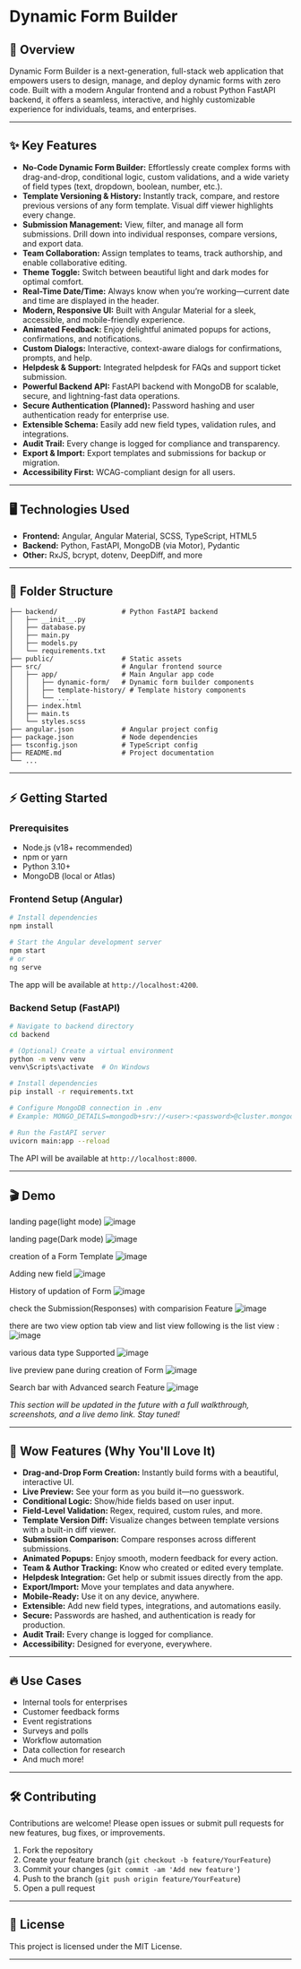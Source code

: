 # Dynamic Form Builder

## 🚀 Overview
Dynamic Form Builder is a next-generation, full-stack web application that empowers users to design, manage, and deploy dynamic forms with zero code. Built with a modern Angular frontend and a robust Python FastAPI backend, it offers a seamless, interactive, and highly customizable experience for individuals, teams, and enterprises.

---

## ✨ Key Features

- **No-Code Dynamic Form Builder:** Effortlessly create complex forms with drag-and-drop, conditional logic, custom validations, and a wide variety of field types (text, dropdown, boolean, number, etc.).
- **Template Versioning & History:** Instantly track, compare, and restore previous versions of any form template. Visual diff viewer highlights every change.
- **Submission Management:** View, filter, and manage all form submissions. Drill down into individual responses, compare versions, and export data.
- **Team Collaboration:** Assign templates to teams, track authorship, and enable collaborative editing.
- **Theme Toggle:** Switch between beautiful light and dark modes for optimal comfort.
- **Real-Time Date/Time:** Always know when you’re working—current date and time are displayed in the header.
- **Modern, Responsive UI:** Built with Angular Material for a sleek, accessible, and mobile-friendly experience.
- **Animated Feedback:** Enjoy delightful animated popups for actions, confirmations, and notifications.
- **Custom Dialogs:** Interactive, context-aware dialogs for confirmations, prompts, and help.
- **Helpdesk & Support:** Integrated helpdesk for FAQs and support ticket submission.
- **Powerful Backend API:** FastAPI backend with MongoDB for scalable, secure, and lightning-fast data operations.
- **Secure Authentication (Planned):** Password hashing and user authentication ready for enterprise use.
- **Extensible Schema:** Easily add new field types, validation rules, and integrations.
- **Audit Trail:** Every change is logged for compliance and transparency.
- **Export & Import:** Export templates and submissions for backup or migration.
- **Accessibility First:** WCAG-compliant design for all users.

---

## 🖥️ Technologies Used

- **Frontend:** Angular, Angular Material, SCSS, TypeScript, HTML5
- **Backend:** Python, FastAPI, MongoDB (via Motor), Pydantic
- **Other:** RxJS, bcrypt, dotenv, DeepDiff, and more

---

## 📁 Folder Structure

```
├── backend/                # Python FastAPI backend
│   ├── __init__.py
│   ├── database.py
│   ├── main.py
│   ├── models.py
│   └── requirements.txt
├── public/                 # Static assets
├── src/                    # Angular frontend source
│   ├── app/                # Main Angular app code
│   │   ├── dynamic-form/   # Dynamic form builder components
│   │   ├── template-history/ # Template history components
│   │   └── ...
│   ├── index.html
│   ├── main.ts
│   └── styles.scss
├── angular.json            # Angular project config
├── package.json            # Node dependencies
├── tsconfig.json           # TypeScript config
├── README.md               # Project documentation
└── ...
```

---

## ⚡ Getting Started

### Prerequisites
- Node.js (v18+ recommended)
- npm or yarn
- Python 3.10+
- MongoDB (local or Atlas)

### Frontend Setup (Angular)
```bash
# Install dependencies
npm install

# Start the Angular development server
npm start
# or
ng serve
```
The app will be available at `http://localhost:4200`.

### Backend Setup (FastAPI)
```bash
# Navigate to backend directory
cd backend

# (Optional) Create a virtual environment
python -m venv venv
venv\Scripts\activate  # On Windows

# Install dependencies
pip install -r requirements.txt

# Configure MongoDB connection in .env
# Example: MONGO_DETAILS=mongodb+srv://<user>:<password>@cluster.mongodb.net/?retryWrites=true&w=majority

# Run the FastAPI server
uvicorn main:app --reload
```
The API will be available at `http://localhost:8000`.

---
## 🎬 Demo
landing page(light mode)
![image](https://github.com/user-attachments/assets/4a4752ea-5d6d-47be-b531-b529394aa8a8)

landing page(Dark mode)
![image](https://github.com/user-attachments/assets/d3bf256c-b25d-4179-904d-927e7d861823)

creation of a Form Template
![image](https://github.com/user-attachments/assets/4f17ff2f-5763-4758-9e27-b4173ddf39af)

Adding new field
![image](https://github.com/user-attachments/assets/30ded009-b436-468e-b43c-8a6c12001a5d)

History of updation of Form
![image](https://github.com/user-attachments/assets/64334d7e-f19c-47bc-b5d6-0da93c990e9a)

check the Submission(Responses) with comparision Feature
![image](https://github.com/user-attachments/assets/f17dba88-614a-49a1-ac9c-b0915cd689b9)

there are two view option tab view and list view
following is the list view :
![image](https://github.com/user-attachments/assets/7e091483-bdaa-4905-bbf0-c01abc419776)

various data type Supported
![image](https://github.com/user-attachments/assets/68309296-8b10-45a1-b83d-e58cb0a7bb14)

live preview pane during creation of Form
![image](https://github.com/user-attachments/assets/4f7c26b2-abb7-4cce-bee7-d3b888db7d19)

Search bar with Advanced search Feature
![image](https://github.com/user-attachments/assets/45c65b9a-8c5b-42a8-84e4-6fe0017d8eac)



*This section will be updated in the future with a full walkthrough, screenshots, and a live demo link. Stay tuned!*

---
## 🌟 Wow Features (Why You'll Love It)

- **Drag-and-Drop Form Creation:** Instantly build forms with a beautiful, interactive UI.
- **Live Preview:** See your form as you build it—no guesswork.
- **Conditional Logic:** Show/hide fields based on user input.
- **Field-Level Validation:** Regex, required, custom rules, and more.
- **Template Version Diff:** Visualize changes between template versions with a built-in diff viewer.
- **Submission Comparison:** Compare responses across different submissions.
- **Animated Popups:** Enjoy smooth, modern feedback for every action.
- **Team & Author Tracking:** Know who created or edited every template.
- **Helpdesk Integration:** Get help or submit issues directly from the app.
- **Export/Import:** Move your templates and data anywhere.
- **Mobile-Ready:** Use it on any device, anywhere.
- **Extensible:** Add new field types, integrations, and automations easily.
- **Secure:** Passwords are hashed, and authentication is ready for production.
- **Audit Trail:** Every change is logged for compliance.
- **Accessibility:** Designed for everyone, everywhere.

---

## 🔥 Use Cases

- Internal tools for enterprises
- Customer feedback forms
- Event registrations
- Surveys and polls
- Workflow automation
- Data collection for research
- And much more!

---

## 🛠️ Contributing
Contributions are welcome! Please open issues or submit pull requests for new features, bug fixes, or improvements.

1. Fork the repository
2. Create your feature branch (`git checkout -b feature/YourFeature`)
3. Commit your changes (`git commit -am 'Add new feature'`)
4. Push to the branch (`git push origin feature/YourFeature`)
5. Open a pull request

---

## 📜 License
This project is licensed under the MIT License.

---





